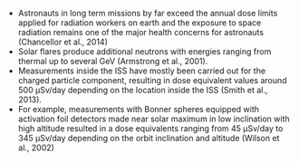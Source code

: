 - Astronauts in long term missions by far exceed the annual dose limits applied for radiation workers on earth and the exposure to space radiation remains one of the major health concerns for astronauts (Chancellor et al., 2014)
- Solar flares produce additional neutrons with energies ranging from thermal up to several GeV (Armstrong et al., 2001).
- Measurements inside the ISS have mostly been carried out for the charged particle component, resulting in dose equivalent values around 500 µSv/day depending on the location inside the ISS (Smith et al., 2013).
- For example, measurements with Bonner spheres equipped with activation foil detectors made near solar maximum in low inclination with high altitude resulted in a dose equivalents ranging from 45 µSv/day to 345 µSv/day depending on the orbit inclination and altitude (Wilson et al., 2002)